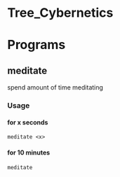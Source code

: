 # Tree_Cybernetics

# Programs

## meditate

spend amount of time meditating

### Usage
#### for x seconds
`meditate <x>`

#### for 10 minutes
`meditate`

